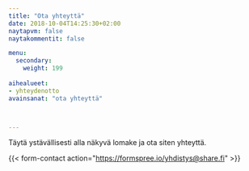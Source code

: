 ```yaml
---
title: "Ota yhteyttä"
date: 2018-10-04T14:25:30+02:00
naytapvm: false
naytakommentit: false

menu:
  secondary:
    weight: 199
    
aihealueet:
- yhteydenotto
avainsanat: "ota yhteyttä"



---
```


Täytä ystävällisesti alla näkyvä lomake ja ota siten yhteyttä.

{{< form-contact action="https://formspree.io/yhdistys@share.fi" >}}
